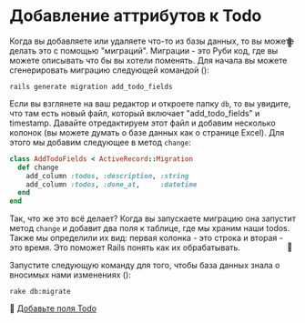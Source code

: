 # Добавление аттрибутов к Todo

Когда вы добавляете или удаляете что-то из базы данных, то вы можете делать это с помощью "миграций". Миграции - это Руби код, где вы можете описывать что бы вы хотели поменять. Для начала вы можете сгенерировать миграцию следующей командой (<span style="display:inline-block;float:right;margin-top:-3.5em;margin-right:.5em;position:relative;">:whale:</span>):

```shell
rails generate migration add_todo_fields
```

Если вы взглянете на ваш редактор и откроете папку `db`, то вы увидите, что там есть новый файл, который включает "add_todo_fields" и timestamp. Давайте отредактируем этот файл и добавим несколько колонок (вы можете думать о базе данных как о странице Excel). Для этого мы добавим следующее в метод `change`:

```ruby
class AddTodoFields < ActiveRecord::Migration
  def change
    add_column :todos, :description, :string
    add_column :todos, :done_at,     :datetime
  end
end
```

Так, что же это всё делает? Когда вы запускаете миграцию она запустит метод `change` и добавит два поля к таблице, где мы храним наши todos. Также мы определили их вид: первая колонка - это строка и вторая - это время. Это поможет Rails понять как их обрабатывать.

Запустите следующую команду для того, чтобы база данных знала о вносимых нами изменениях (<span style="display:inline-block;float:right;margin-top:-3.5em;margin-right:.5em;position:relative;">:whale:</span>):

```
rake db:migrate
```


💾 [Добавьте поля Todo](https://github.com/bastilian/todo-application/commit/cca3ec307c80796080dc574a2bcfd0766bd9e8b1)
